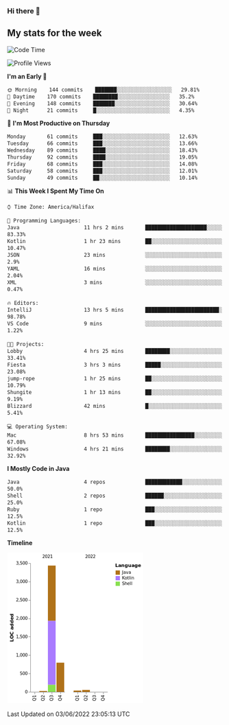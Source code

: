 ### Hi there 👋

## My stats for the week
<!--START_SECTION:waka-->
![Code Time](http://img.shields.io/badge/Code%20Time-240%20hrs%2055%20mins-blue)

![Profile Views](http://img.shields.io/badge/Profile%20Views-0-blue)

**I'm an Early 🐤** 

```text
🌞 Morning    144 commits    ███████░░░░░░░░░░░░░░░░░░   29.81% 
🌆 Daytime    170 commits    ████████░░░░░░░░░░░░░░░░░   35.2% 
🌃 Evening    148 commits    ███████░░░░░░░░░░░░░░░░░░   30.64% 
🌙 Night      21 commits     █░░░░░░░░░░░░░░░░░░░░░░░░   4.35%

```
📅 **I'm Most Productive on Thursday** 

```text
Monday       61 commits     ███░░░░░░░░░░░░░░░░░░░░░░   12.63% 
Tuesday      66 commits     ███░░░░░░░░░░░░░░░░░░░░░░   13.66% 
Wednesday    89 commits     ████░░░░░░░░░░░░░░░░░░░░░   18.43% 
Thursday     92 commits     ████░░░░░░░░░░░░░░░░░░░░░   19.05% 
Friday       68 commits     ███░░░░░░░░░░░░░░░░░░░░░░   14.08% 
Saturday     58 commits     ███░░░░░░░░░░░░░░░░░░░░░░   12.01% 
Sunday       49 commits     ██░░░░░░░░░░░░░░░░░░░░░░░   10.14%

```


📊 **This Week I Spent My Time On** 

```text
⌚︎ Time Zone: America/Halifax

💬 Programming Languages: 
Java                     11 hrs 2 mins       ████████████████████░░░░░   83.33% 
Kotlin                   1 hr 23 mins        ██░░░░░░░░░░░░░░░░░░░░░░░   10.47% 
JSON                     23 mins             ░░░░░░░░░░░░░░░░░░░░░░░░░   2.9% 
YAML                     16 mins             ░░░░░░░░░░░░░░░░░░░░░░░░░   2.04% 
XML                      3 mins              ░░░░░░░░░░░░░░░░░░░░░░░░░   0.47%

🔥 Editors: 
IntelliJ                 13 hrs 5 mins       ████████████████████████░   98.78% 
VS Code                  9 mins              ░░░░░░░░░░░░░░░░░░░░░░░░░   1.22%

🐱‍💻 Projects: 
Lobby                    4 hrs 25 mins       ████████░░░░░░░░░░░░░░░░░   33.41% 
Fiesta                   3 hrs 3 mins        █████░░░░░░░░░░░░░░░░░░░░   23.08% 
jump-rope                1 hr 25 mins        ██░░░░░░░░░░░░░░░░░░░░░░░   10.79% 
Shungite                 1 hr 13 mins        ██░░░░░░░░░░░░░░░░░░░░░░░   9.19% 
Blizzard                 42 mins             █░░░░░░░░░░░░░░░░░░░░░░░░   5.41%

💻 Operating System: 
Mac                      8 hrs 53 mins       ████████████████░░░░░░░░░   67.08% 
Windows                  4 hrs 21 mins       ████████░░░░░░░░░░░░░░░░░   32.92%

```

**I Mostly Code in Java** 

```text
Java                     4 repos             ████████████░░░░░░░░░░░░░   50.0% 
Shell                    2 repos             ██████░░░░░░░░░░░░░░░░░░░   25.0% 
Ruby                     1 repo              ███░░░░░░░░░░░░░░░░░░░░░░   12.5% 
Kotlin                   1 repo              ███░░░░░░░░░░░░░░░░░░░░░░   12.5%

```


**Timeline**

![Chart not found](https://raw.githubusercontent.com/lyndseyy/lyndseyy/main/charts/bar_graph.png) 


 Last Updated on 03/06/2022 23:05:13 UTC
<!--END_SECTION:waka-->